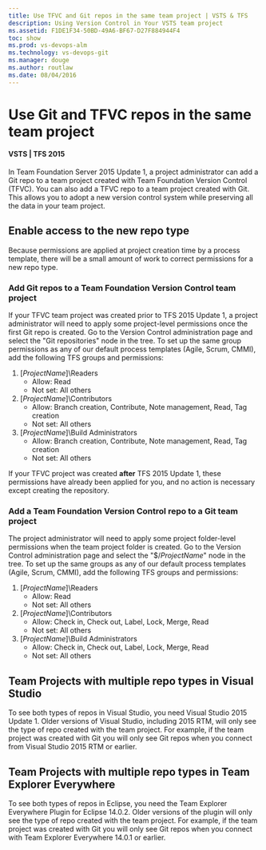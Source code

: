 ```yaml
---
title: Use TFVC and Git repos in the same team project | VSTS & TFS
description: Using Version Control in Your VSTS team project
ms.assetid: F1DE1F34-50BD-49A6-BF67-D27F884944F4
toc: show
ms.prod: vs-devops-alm
ms.technology: vs-devops-git 
ms.manager: douge
ms.author: routlaw
ms.date: 08/04/2016
---
```


#  Use Git and TFVC repos in the same team project
#### VSTS | TFS 2015

In Team Foundation Server 2015 Update 1, a project administrator can add a Git repo to a team project created with Team Foundation Version Control (TFVC). You can also add a TFVC repo to a team project created with Git. This allows you to adopt a new version control system while preserving all the data in your team project. 

## Enable access to the new repo type

Because permissions are applied at project creation time by a process template, there will be a small amount of work to correct permissions for a new repo type.

### Add Git repos to a Team Foundation Version Control team project

If your TFVC team project was created prior to TFS 2015 Update 1, a project administrator will need to apply some project-level permissions once the first Git repo is created. Go to the Version Control administration page and select the "Git repositories" node in the tree. To set up the same group permissions as any of our default process templates (Agile, Scrum, CMMI), add the following TFS groups and permissions:

1. [_ProjectName_]\Readers
	- Allow: Read
	- Not set: All others
2. [_ProjectName_]\Contributors
	- Allow: Branch creation, Contribute, Note management, Read, Tag creation
	- Not set: All others
3. [_ProjectName_]\Build Administrators
	- Allow: Branch creation, Contribute, Note management, Read, Tag creation
	- Not set: All others

If your TFVC project was created **after** TFS 2015 Update 1, these permissions have already been applied for you, and no action is necessary except creating the repository.

### Add a Team Foundation Version Control repo to a Git team project

The project administrator will need to apply some project folder-level permissions when the team project folder is created. Go to the Version Control administration page and select the "$/_ProjectName_" node in the tree. To set up the same groups as any of our default process templates (Agile, Scrum, CMMI), add the following TFS groups and permissions:

1. [_ProjectName_]\Readers
	- Allow: Read
	- Not set: All others
2. [_ProjectName_]\Contributors
	- Allow: Check in, Check out, Label, Lock, Merge, Read
	- Not set: All others
3. [_ProjectName_]\Build Administrators
	- Allow: Check in, Check out, Label, Lock, Merge, Read
	- Not set: All others

## Team Projects with multiple repo types in Visual Studio

To see both types of repos in Visual Studio, you need Visual Studio 2015 Update 1. Older versions of Visual Studio, including 2015 RTM, will only see the type of repo created with the team project. For example, if the team project was created with Git you will only see Git repos when you connect from Visual Studio 2015 RTM or earlier.

## Team Projects with multiple repo types in Team Explorer Everywhere

To see both types of repos in Eclipse, you need the Team Explorer Everywhere Plugin for Eclipse 14.0.2. Older versions of the plugin will only see the type of repo created with the team project. For example, if the team project was created with Git you will only see Git repos when you connect with Team Explorer Everywhere 14.0.1 or earlier.